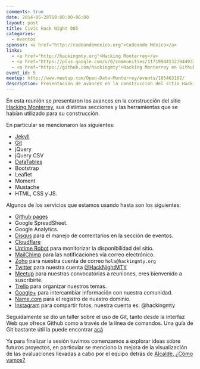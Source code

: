 ```yaml
---
comments: true
date: 2014-05-28T19:00:00-06:00
layout: post
title: Civic Hack Night 005
categories: 
  - eventos
sponsor: <a href="http://codeandomexico.org">Codeando México</a>
links: 
  - <a href="http://hackingmty.org">Hacking Monterrey</a>
  - <a href="https://plus.google.com/u/0/communities/117199441327944932251">Google+</a>
  - <a href="https://github.com/hackingmty">Hacking Monterrey en Github</a>
event_id: 5
meetup: http://www.meetup.com/Open-Data-Monterrey/events/185463162/
description: Presentación de avances en la construcción del sitio Hacking Monterrey, sus distintas secciones y las herramientas que se habían utilizado para su construcción.
---
```


En esta reunión se presentaron los avances en la construcción del
sitio [Hacking Monterrey](http://hackingmty.org/), sus distintas
secciones y las herramientas que se habían utilizado para su
construcción.

<!--break-->

En particular se mencionaron las siguientes:

 * [Jekyll](http://jekyllrb.com/)
 * [Git](http://git-scm.com/)
 * jQuery
 * jQuery CSV
 * [DataTables](http://datatables.net/)
 * Bootstrap
 * Leaflet
 * Moment
 * Mustache
 * HTML, CSS y JS.

Algunos de los servicios que estamos usando hasta son los siguientes:

 * [Github pages](https://pages.github.com/)
 * Google SpreadSheet.
 * Google Analytics.
 * [Disqus](http://disqus.com) para el manejo de comentarios en la
sección de eventos.
 * [Cloudflare](https://www.cloudflare.com/)
 * [Uptime Robot](http://www.uptimerobot.com/) para monitorizar la
disponibilidad del sitio.
 * [MailChimp](http://mailchimp.com/) para las notificaciones vía
correo electrónico.
 * [Zoho](https://www.zoho.com/) para nuestra cuenta de correo
`hola@hackingmty.org`
 * [Twitter](https://twitter.com) para nuestra cuenta
[@HackNightMTY](https://twitter.com/hacknightmty)
 * [Meetup](http://www.meetup.com/open-data-monterrey/) para nuestras
convocatorias a reuniones, eres bienvenido a suscribirte.
 * [Trello](https://trello.com/b/GSDC6GpV/brigada-hc-mty) para
organizar nuestros temas.
 * [Google+](https://plus.google.com/u/0/communities/117199441327944932251)
para intercambiar información con nuestra comunidad.
 * [Name.com](http://www.name.com) para el registro de nuestro dominio.
 * [Instagram](http://instagram.com) para compartir fotos, nuestra
cuenta es: @hackingmty


Seguidamente se dio un taller sobre el uso de Git, tanto desde la
interfaz Web que ofrece Github como a través de la línea de comandos.
Una guía de Git bastante útil la puede encontrar
[acá](http://rogerdudler.github.io/git-guide/index.es.html)

Ya para finalizar la sesión tuvimos comenzamos a explorar ideas sobre
futuros proyectos, en particular se menciono la mejora de la
visualización de las evaluaciones llevadas a cabo por el equipo detrás
de [Alcalde, ¿Cómo vamos?](http://comovamosnl.org)